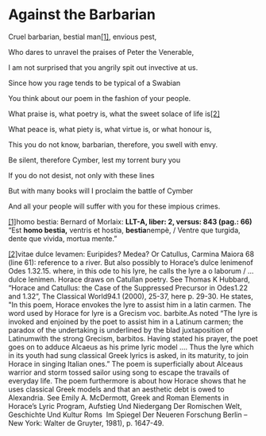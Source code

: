# Against the Barbarian

Cruel barbarian, bestial man[\[1\]](applewebdata://40EEEDD7-A1B0-45A4-8CD8-2E7FFBE432B9#_ftn1), envious pest,

Who dares to unravel the praises of Peter the Venerable,

I am not surprised that you angrily spit out invective at us.

Since how you rage tends to be typical of a Swabian

You think about our poem in the fashion of your people.

What praise is, what poetry is, what the sweet solace of life is[\[2\]](applewebdata://40EEEDD7-A1B0-45A4-8CD8-2E7FFBE432B9#_ftn2)

What peace is, what piety is, what virtue is, or what honour is,

This you do not know, barbarian, therefore, you swell with envy.

Be silent, therefore Cymber, lest my torrent bury you

If you do not desist, not only with these lines

But with many books will I proclaim the battle of Cymber

And all your people will suffer with you for these impious crimes.  


[\[1\]](applewebdata://40EEEDD7-A1B0-45A4-8CD8-2E7FFBE432B9#_ftnref1)homo bestia: Bernard of Morlaix: **LLT-A, liber: 2, versus: 843 \(pag.: 66\)** “Est **homo bestia,** ventris et hostia, **bestia**nempè, / Ventre que turgida, dente que vivida, mortua mente.”

[\[2\]](applewebdata://40EEEDD7-A1B0-45A4-8CD8-2E7FFBE432B9#_ftnref2)vitae dulce levamen: Euripides? Medea? Or Catullus, Carmina Maiora 68 \(line 61\): reference to a river. But also possibly to Horace’s dulce lenimenof Odes 1.32.15. where, in this ode to his lyre, he calls the lyre a o laborum / … dulce lenimen. Horace draws on Catullan poetry. See Thomas K Hubbard, “Horace and Catullus: the Case of the Suppressed Precursor in Odes1.22 and 1.32”, The Classical World94.1 \(2000\), 25-37, here p. 29-30.  He states, "In this poem, Horace envokes the lyre to assist him in a latin carmen. The word used by Horace for lyre is a Grecism voc. barbite.As noted “The lyre is invoked and enjoined by the poet to assist him in a Latinum carmen; the paradox of the undertaking is underlined by the blad juxtaposition of Latinumwith the strong Grecism, barbitos. Having stated his prayer, the poet goes on to adduce Alcaeus as his prime lyric model …. Thus the lyre which in its youth had sung classical Greek lyrics is asked, in its maturity, to join Horace in singing Italian ones.” The poem is superficially about Alceaus warrior and storm tossed sailor using song to escape the travails of everyday life. The poem furthermore is about how Horace shows that he uses classical Greek models and that an aesthetic debt is owed to Alexandria. See Emily A. McDermott, Greek and Roman Elements in Horace’s Lyric Program, Aufstieg Und Niedergang Der Romischen Welt, Geschichte Und Kultur Roms  Im Spiegel Der Neueren Forschung Berlin – New York: Walter de Gruyter, 1981\), p. 1647-49.


